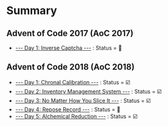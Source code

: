 # Summary

## Advent of Code 2017 (AoC 2017)

* [--- Day 1: Inverse Captcha ---](AoC_2017/day1/README.md) : Status = :black_square_button:
    
## Advent of Code 2018 (AoC 2018)

* [--- Day 1: Chronal Calibration ---](AoC_2018/day1/README.md) : Status = :ballot_box_with_check:
* [--- Day 2: Inventory Management System ---](AoC_2018/day2/README.md) : Status = :ballot_box_with_check:
* [--- Day 3: No Matter How You Slice It ---](AoC_2018/day3/README.md) : Status = :ballot_box_with_check:
* [--- Day 4: Repose Record ---](AoC_2018/day4/README.md) : Status = :black_square_button:
* [--- Day 5: Alchemical Reduction ---](AoC_2018/day5/README.md) : Status = :ballot_box_with_check:
